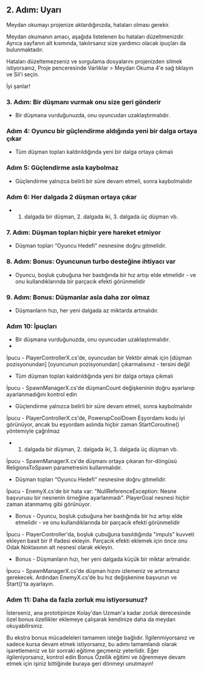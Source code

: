 ## 2. Adım: Uyarı
 
Meydan okumayı projenize aktardığınızda, hataları olması gerekir.

Meydan okumanın amacı, aşağıda listelenen bu hataları düzeltmenizdir. Ayrıca sayfanın alt kısmında, takılırsanız size yardımcı olacak ipuçları da bulunmaktadır.

Hataları düzeltemezseniz ve sorgulama dosyalarını projenizden silmek istiyorsanız, Proje penceresinde Varlıklar > Meydan Okuma 4'e sağ tıklayın ve Sil'i seçin.

İyi şanlar!
 
 
### 3. Adım: Bir düşmanı vurmak onu size geri gönderir
 
- Bir düşmana vurduğunuzda, onu oyuncudan uzaklaştırmalıdır.
 
 

### Adım 4: Oyuncu bir güçlendirme aldığında yeni bir dalga ortaya çıkar
 
- Tüm düşman topları kaldırıldığında yeni bir dalga ortaya çıkmalı
 
 

### Adım 5: Güçlendirme asla kaybolmaz
 
- Güçlendirme yalnızca belirli bir süre devam etmeli, sonra kaybolmalıdır
 
 

### Adım 6: Her dalgada 2 düşman ortaya çıkar
 
- 1. dalgada bir düşman, 2. dalgada iki, 3. dalgada üç düşman vb.
 
 

### 7. Adım: Düşman topları hiçbir yere hareket etmiyor
 
- Düşman topları “Oyuncu Hedefi” nesnesine doğru gitmelidir.
 
 

### 8. Adım: Bonus: Oyuncunun turbo desteğine ihtiyacı var
 
- Oyuncu, boşluk çubuğuna her bastığında bir hız artışı elde etmelidir - ve onu kullandıklarında bir parçacık efekti görünmelidir
 
 

### 9. Adım: Bonus: Düşmanlar asla daha zor olmaz
 
- Düşmanların hızı, her yeni dalgada az miktarda artmalıdır.
 

### Adım 10: İpuçları
 
- Bir düşmana vurduğunuzda, onu oyuncudan uzaklaştırmalıdır.
- 
İpucu - PlayerControllerX.cs'de, oyuncudan bir Vektör almak için [düşman pozisyonundan] [oyuncunun pozisyonundan] çıkarmalısınız - tersini değil

- Tüm düşman topları kaldırıldığında yeni bir dalga ortaya çıkmalı

İpucu - SpawnManagerX.cs'de düşmanCount değişkeninin doğru ayarlanıp ayarlanmadığını kontrol edin

- Güçlendirme yalnızca belirli bir süre devam etmeli, sonra kaybolmalıdır

İpucu - PlayerControllerX.cs'de, PowerupCoolDown Eşyordamı kodu iyi görünüyor, ancak bu eşyordam aslında hiçbir zaman StartCoroutine() yöntemiyle çağrılmaz

- 1. dalgada bir düşman, 2. dalgada iki, 3. dalgada üç düşman vb.

İpucu - SpawnManagerX.cs'de düşmanı ortaya çıkaran for-döngüsü ReligionsToSpawn parametresini kullanmalıdır.

- Düşman topları “Oyuncu Hedefi” nesnesine doğru gitmelidir.

İpucu - EnemyX.cs'de bir hata var: "NullReferenceException: Nesne başvurusu bir nesnenin örneğine ayarlanmadı". PlayerGoal nesnesi hiçbir zaman atanmamış gibi görünüyor.

- Bonus - Oyuncu, boşluk çubuğuna her bastığında bir hız artışı elde etmelidir - ve onu kullandıklarında bir parçacık efekti görünmelidir

İpucu - PlayerController'da, boşluk çubuğuna basıldığında "impuls" kuvveti ekleyen basit bir if ifadesi ekleyin. Parçacık efekti eklemek için önce onu Odak Noktasının alt nesnesi olarak ekleyin.

- Bonus - Düşmanların hızı, her yeni dalgada küçük bir miktar artmalıdır.

İpucu - SpawnManagerX.cs'de düşman hızını izlemeniz ve artırmanız gerekecek. Ardından EnemyX.cs'de bu hız değişkenine başvurun ve Start()'ta ayarlayın.
 

### Adım 11: Daha da fazla zorluk mu istiyorsunuz?
İsterseniz, ana prototipinize Kolay'dan Uzman'a kadar zorluk derecesinde özel bonus özellikler eklemeye çalışarak kendinize daha da meydan okuyabilirsiniz.
 

Bu ekstra bonus mücadeleleri tamamen isteğe bağlıdır. İlgilenmiyorsanız ve sadece kursa devam etmek istiyorsanız, bu adımı tamamlandı olarak işaretlemeniz ve bir sonraki eğitime geçmeniz yeterlidir.
Eğer ilgileniyorsanız, kontrol edin Bonus Özellik eğitimi ve öğrenmeye devam etmek için işiniz bittiğinde buraya geri dönmeyi unutmayın!

